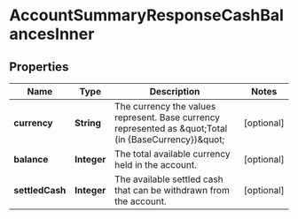 

# AccountSummaryResponseCashBalancesInner


## Properties

| Name | Type | Description | Notes |
|------------ | ------------- | ------------- | -------------|
|**currency** | **String** | The currency the values represent. Base currency represented as \&quot;Total (in {BaseCurrency})\&quot;  |  [optional] |
|**balance** | **Integer** | The total available currency held in the account. |  [optional] |
|**settledCash** | **Integer** | The available settled cash that can be withdrawn from the account. |  [optional] |



